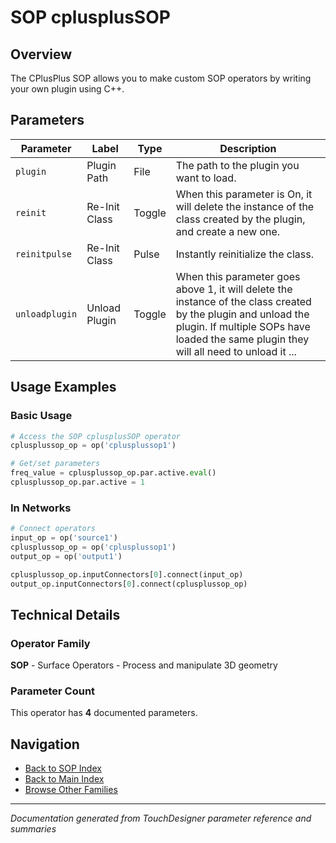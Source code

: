 # SOP cplusplusSOP

## Overview

The CPlusPlus SOP allows you to make custom SOP operators by writing your own plugin using C++.

## Parameters

| Parameter | Label | Type | Description |
|-----------|-------|------|-------------|
| `plugin` | Plugin Path | File | The path to the plugin you want to load. |
| `reinit` | Re-Init Class | Toggle | When this parameter is On, it will delete the instance of the class created by the plugin, and create a new one. |
| `reinitpulse` | Re-Init Class | Pulse | Instantly reinitialize the class. |
| `unloadplugin` | Unload Plugin | Toggle | When this parameter goes above 1, it will delete the instance of the class created by the plugin and unload the plugin. If multiple SOPs have loaded the same plugin they will all need to unload it ... |

## Usage Examples

### Basic Usage

```python
# Access the SOP cplusplusSOP operator
cplusplussop_op = op('cplusplussop1')

# Get/set parameters
freq_value = cplusplussop_op.par.active.eval()
cplusplussop_op.par.active = 1
```

### In Networks

```python
# Connect operators
input_op = op('source1')
cplusplussop_op = op('cplusplussop1')
output_op = op('output1')

cplusplussop_op.inputConnectors[0].connect(input_op)
output_op.inputConnectors[0].connect(cplusplussop_op)
```

## Technical Details

### Operator Family

**SOP** - Surface Operators - Process and manipulate 3D geometry

### Parameter Count

This operator has **4** documented parameters.

## Navigation

- [Back to SOP Index](../SOP/SOP_INDEX.md)
- [Back to Main Index](../OPERATORS_INDEX.md)
- [Browse Other Families](../OPERATORS_INDEX.md#quick-navigation)

---
*Documentation generated from TouchDesigner parameter reference and summaries*
